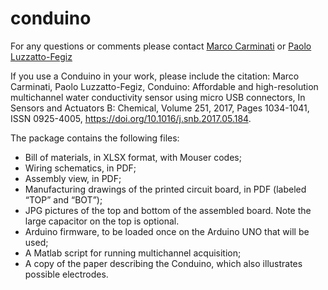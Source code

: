 # conduino

For any questions or comments please contact 
[Marco Carminati](http://www.deib.polimi.it/eng/people/details/126878) or [Paolo Luzzatto-Fegiz](https://feslab.me.ucsb.edu/people/paolo-luzzatto-fegiz) 

If you use a Conduino in your work, please include the citation:
Marco Carminati, Paolo Luzzatto-Fegiz, Conduino: Affordable and high-resolution multichannel water conductivity sensor using micro USB connectors, In Sensors and Actuators B: Chemical, Volume 251, 2017, Pages 1034-1041, ISSN 0925-4005, https://doi.org/10.1016/j.snb.2017.05.184.


The package contains the following files:

- Bill of materials, in XLSX format, with Mouser codes;
- Wiring schematics, in PDF;
- Assembly view, in PDF;
- Manufacturing drawings of the printed circuit board, in PDF (labeled “TOP” and “BOT”);
- JPG pictures of the top and bottom of the assembled board. Note the large capacitor on the top is optional.
- Arduino firmware, to be loaded once on the Arduino UNO that will be used;
- A Matlab script for running multichannel acquisition;
- A copy of the paper describing the Conduino, which also illustrates possible electrodes.
